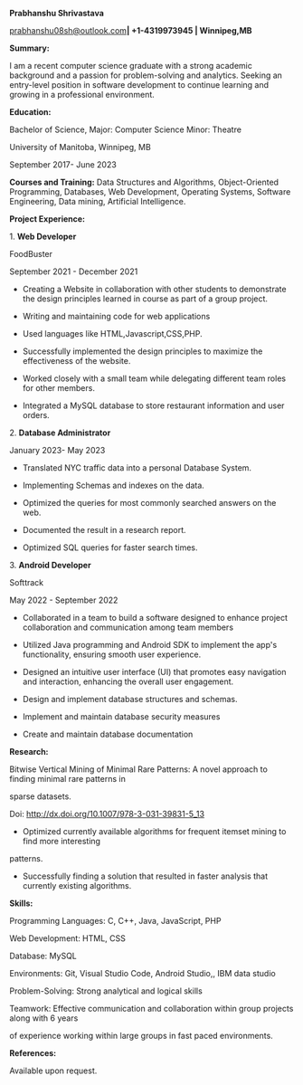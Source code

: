 <a name="br1"></a> 

**Prabhanshu Shrivastava**

[prabhanshu08sh@outlook.com](mailto:prabhanshu08sh@outlook.com)**| +1-4319973945 | Winnipeg,MB**

**Summary:**

I am a recent computer science graduate with a strong academic background and a passion for problem-solving and analytics. Seeking an entry-level position in software development to continue learning and growing in a professional environment.

**Education:**

Bachelor of Science, Major: Computer Science Minor: Theatre

University of Manitoba, Winnipeg, MB

September 2017- June 2023

**Courses and Training:** Data Structures and Algorithms, Object-Oriented Programming, Databases, Web Development, Operating Systems, Software Engineering, Data mining, Artificial Intelligence.

**Project Experience:**

1\. **Web Developer**

FoodBuster

September 2021 - December 2021

-  Creating a Website in collaboration with other students to demonstrate the design principles learned in course as part of a group project.

- Writing and maintaining code for web applications

- Used languages like HTML,Javascript,CSS,PHP.

- Successfully implemented the design principles to maximize the effectiveness of the website.

- Worked closely with a small team while delegating different team roles for other members.

- Integrated a MySQL database to store restaurant information and user orders.

2\. **Database Administrator**

January 2023- May 2023

- Translated NYC traffic data into a personal Database System.

- Implementing Schemas and indexes on the data.

- Optimized the queries for most commonly searched answers on the web.

- Documented the result in a research report.

- Optimized SQL queries for faster search times.

3\. **Android Developer**

Softtrack

May 2022 - September 2022


- Collaborated in a team to build a software designed to enhance project collaboration and communication among team members


- Utilized Java programming and Android SDK to implement the app's functionality, ensuring smooth user experience.

- Designed an intuitive user interface (UI) that promotes easy navigation and interaction, enhancing the overall user engagement.


- Design and implement database structures and schemas.

- Implement and maintain database security measures

- Create and maintain database documentation

**Research:**

Bitwise Vertical Mining of Minimal Rare Patterns: A novel approach to finding minimal rare patterns in

sparse datasets.

Doi: <http://dx.doi.org/10.1007/978-3-031-39831-5_13>

- Optimized currently available algorithms for frequent itemset mining to find more interesting

patterns.

- Successfully finding a solution that resulted in faster analysis that currently existing algorithms.

**Skills:**


Programming Languages: C, C++, Java, JavaScript, PHP

Web Development: HTML, CSS

Database: MySQL

Environments: Git, Visual Studio Code, Android Studio,, IBM data studio

Problem-Solving: Strong analytical and logical skills

Teamwork: Effective communication and collaboration within group projects along with 6 years

of experience working within large groups in fast paced environments.

**References:**

Available upon request.

